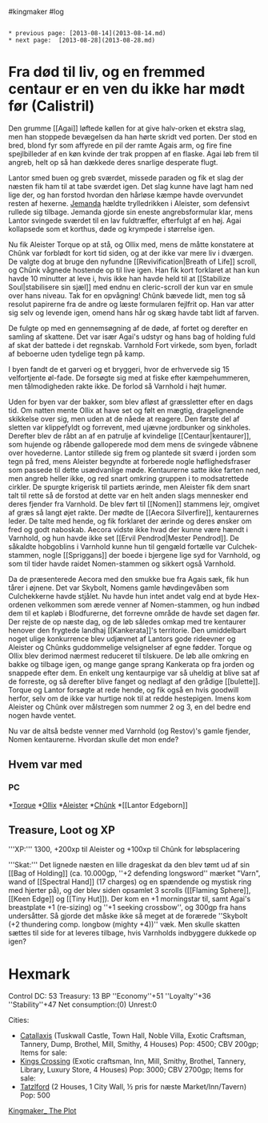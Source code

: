 #kingmaker #log

```ad-info

* previous page: [2013-08-14](2013-08-14.md)
* next page:  [2013-08-28](2013-08-28.md) 
```

# Fra død til liv, og en fremmed centaur er en ven du ikke har mødt før (Calistril)  
 
Den grumme [[Agai]] løftede køllen for at give halv-orken et ekstra slag, men han stoppede bevægelsen da han hørte skridt ved porten. Der stod en bred, blond fyr som affyrede en pil der ramte Agais arm, og fire fine spejlbilleder af en køn kvinde der trak proppen af en flaske. Agai løb frem til angreb, helt op så han dækkede deres snarlige desperate flugt.
Lantor smed buen og greb sværdet, missede paraden og fik et slag der næsten fik ham til at tabe sværdet igen. Det slag kunne have lagt ham ned lige der, og han forstod hvordan den hårløse kæmpe havde overvundet resten af hexerne. [Jemanda](Jemanda%20Orlashen.md) hældte trylledrikken i Aleister, som defensivt rullede sig tilbage. Jemanda gjorde sin eneste angrebsformular klar, mens Lantor svingede sværdet til en lav fuldtræffer, efterfulgt af en høj. Agai kollapsede som et korthus, døde og krympede i størrelse igen.
Nu fik Aleister Torque op at stå, og Ollix med, mens de måtte konstatere at Chûnk var forblødt for kort tid siden, og at der ikke var mere liv i dværgen. De valgte dog at bruge den nyfundne [[Revivification|Breath of Life]] scroll, og Chûnk vågnede hostende op til live igen. Han fik kort forklaret at han kun havde 10 minutter at leve i, hvis ikke han havde held til at [[Stabilize Soul|stabilisere sin sjæl]] med endnu en cleric-scroll der kun var en smule over hans niveau. Tak for en opvågning! Chûnk bævede lidt, men tog så resolut papirerne fra de andre og læste formularen fejlfrit op. Han var atter sig selv og levende igen, omend hans hår og skæg havde tabt lidt af farven.
De fulgte op med en gennemsøgning af de døde, af fortet og derefter en samling af skattene. Det var især Agai's udstyr og hans bag of holding fuld af skat der battede i det regnskab. Varnhold Fort virkede, som byen, forladt af beboerne uden tydelige tegn på kamp.
I byen fandt de et garveri og et bryggeri, hvor de erhvervede sig 15 velfortjente øl-fade. De forsøgte sig med at fiske efter kæmpehummeren, men tålmodigheden rakte ikke. De forlod så Varnhold i højt humør.
Uden for byen var der bakker, som blev afløst af græssletter efter en dags tid. Om natten mente Ollix at have set og følt en mægtig, dragelignende skikkelse over sig, men uden at de nåede at reagere. Den første del af sletten var klippefyldt og forrevent, med ujævne jordbunker og sinkholes. Derefter blev de råbt an af en patrulje af kvindelige [[Centaur|kentaurer]], som hujende og råbende galloperede mod dem mens de svingede våbnene over hovederne. Lantor stillede sig frem og plantede sit sværd i jorden som tegn på fred, mens Aleister begyndte at forberede nogle høflighedsfraser som passede til dette usædvanlige møde. Kentaurerne satte ikke farten ned, men angreb heller ikke, og red snart omkring gruppen i to modsatrettede cirkler. De spurgte krigerisk til partiets ærinde, men Aleister fik dem snart talt til rette så de forstod at dette var en helt anden slags mennesker end deres fjender fra Varnhold. De blev ført til [[Nomen]] stammens lejr, omgivet af græs så langt øjet rakte. Der mødte de [[Aecora Silverfire]], kentaurernes leder. De talte med hende, og fik forklaret der ærinde og deres ønsker om fred og godt naboskab. Aecora vidste ikke hvad der kunne være hændt i Varnhold, og hun havde ikke set [[Ervil Pendrod|Mester Pendrod]]. De såkaldte hobgoblins i Varnhold kunne hun til gengæld fortælle var Culchek-stammen, nogle [[Spriggans]] der boede i bjergene lige syd for Varnhold, og som til tider havde raidet Nomen-stammen og sikkert også Varnhold.
Da de præsenterede Aecora med den smukke bue fra Agais sæk, fik hun tårer i øjnene. Det var Skybolt, Nomens gamle høvdingevåben som Culchekkerne havde stjålet. Nu havde hun intet andet valg end at byde Hex-ordenen velkommen som ærede venner af Nomen-stammen, og hun indbød dem til et kapløb i Blodfurerne, det forrevne område de havde set dagen før. Der rejste de op næste dag, og de løb således omkap med tre kentaurer henover den frygtede landhaj [[Kankerata]]'s territorie. Den umiddelbart noget ulige konkurrence blev udjævnet af Lantors gode rideevner og Aleister og Chûnks guddommelige velsignelser af egne fødder. Torque og Ollix blev derimod nærmest reduceret til tilskuere. De løb alle omkring en bakke og tilbage igen, og mange gange sprang Kankerata op fra jorden og snappede efter dem. En enkelt ung kentaurpige var så uheldig at blive sat af de forreste, og så derefter blive fanget og nedlagt af den grådige [[bulette]]. Torque og Lantor forsøgte at rede hende, og fik også en hvis goodwill herfor, selv om de ikke var hurtige nok til at redde hestepigen. Imens kom Aleister og Chûnk over målstregen som nummer 2 og 3, en del bedre end nogen havde ventet.
Nu var de altså bedste venner med Varnhold (og Restov)'s gamle fjender, Nomen kentaurerne. Hvordan skulle det mon ende? 
## Hvem var med 
### PC 
 
*[Torque](Torque%20Firebrand.md)
*[Ollix](Ollix%20Stormhorn.md)
*[Aleister](Aleister.md)
*[Chûnk](Chûnk%20Van%20Der%20Hamer.md)
*[[Lantor Edgeborn]]
## Treasure, Loot og XP 
'''XP:''' 1300, +200xp til Aleister og +100xp til Chûnk for løbsplacering
 
'''Skat:''' Det lignede næsten en lille drageskat da den blev tømt ud af sin [[Bag of Holding]] (ca. 10.000gp, ''+2 defending longsword'' mærket "Varn", wand of [[Spectral Hand]] (17 charges) og en spændende og mystisk ring med hjerter på), og der blev siden opsamlet 3 scrolls ([[Flaming Sphere]], [[Keen Edge]] og [[Tiny Hut]]). Der kom en +1 morningstar til, samt Agai's breastplate +1 (re-sizing) og ''+1 seeking crossbow'', og 300gp fra hans undersåtter. Så gjorde det måske ikke så meget at de forærede ''Skybolt (+2 thundering comp. longbow (mighty +4))'' væk. Men skulle skatten sættes til side for at leveres tilbage, hvis Varnholds indbyggere dukkede op igen?
# Hexmark  
Control DC: 53 Treasury: 13 BP
  ''Economy''+51 ''Loyalty''+36 ''Stability''+47
  Net consumption:(0) Unrest:0
Cities:
* [Catallaxis](Catallaxis.md) (Tuskwall Castle, Town Hall, Noble Villa, Exotic Craftsman, Tannery, Dump, Brothel, Mill, Smithy, 4 Houses) Pop: 4500; CBV 200gp; Items for sale:
* [Kings Crossing](Kings%20Crossing.md) (Exotic craftsman, Inn, Mill, Smithy, Brothel, Tannery, Library, Luxury Store, 4 Houses) Pop: 3000; CBV 2700gp; Items for sale: 
* [Tatzlford](Tatzlford.md) (2 Houses, 1 City Wall, ½ pris for næste Market/Inn/Tavern) Pop: 500
[Kingmaker_ The Plot](Kingmaker_%20The%20Plot.md)

